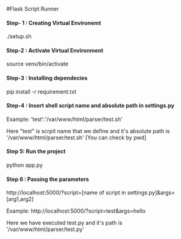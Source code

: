 #Flask Script Runner

#### Step- 1 : Creating Virtual Environemt
./setup.sh

#### Step-2 : Activate Virtual Environment
source venv/bin/activate

#### Step-3 : Installing dependecies
pip install -r requirement.txt

#### Step-4 :  Insert shell script name and absolute path in settings.py
Example: 'test':'/var/www/html/parser/test.sh'

Here "test" is scrpit name that we define and it's absolute path is '/var/www/html/parser/test.sh' [You can check by pwd]

#### Step 5: Run the project
python app.py

#### Step 6 : Passing the parameters
http://localhost:5000/?script=[name of script in settings.py]&args=[arg1,arg2]

Example: http://localhost:5000/?script=test&args=hello

Here we have executed test.py and it's path is '/var/www/html/parser/test.py'
